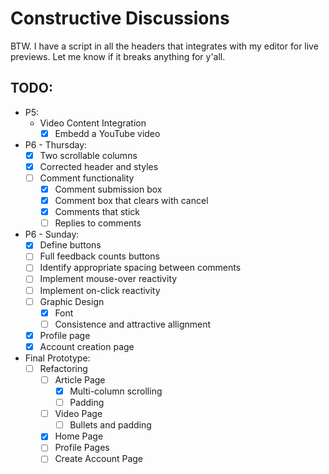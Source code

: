 # Constructive Discussions
BTW. I have a script in all the headers that integrates with my editor for live previews. Let me know if it breaks anything for y'all.

## TODO:
* P5:
    * Video Content Integration
        * [x] Embedd a YouTube video
* P6 - Thursday:
    * [x] Two scrollable columns
    * [x] Corrected header and styles
    * [ ] Comment functionality
        * [x] Comment submission box
        * [x] Comment box that clears with cancel
        * [x] Comments that stick
        * [ ] Replies to comments
* P6 - Sunday:
    * [x] Define buttons
    * [ ] Full feedback counts buttons
    * [ ] Identify appropriate spacing between comments
    * [ ] Implement mouse-over reactivity
    * [ ] Implement on-click reactivity
    * [ ] Graphic Design
        * [x] Font
        * [ ] Consistence and attractive allignment
    * [x] Profile page
    * [x] Account creation page
* Final Prototype:
    * [ ] Refactoring
        * [ ] Article Page
            * [x] Multi-column scrolling
            * [ ] Padding
        * [ ] Video Page
            * [ ] Bullets and padding
        * [x] Home Page
        * [ ] Profile Pages
        * [ ] Create Account Page
